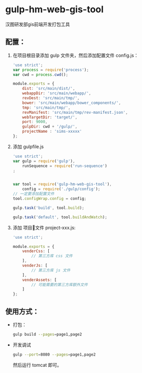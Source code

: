 # gulp-hm-web-gis-tool
汉图研发部gis前端开发打包工具

## 配置：

1. 在项目根目录添加 gulp 文件夹，然后添加配置文件 config.js：
    ```js
    'use strict';
    var process = require('process');
    var cwd = process.cwd();

    module.exports = {
        dist: 'src/main/dist/',
        webappDir: 'src/main/webapp/',
        revDest: 'src/main/tmp/',
        bower: 'src/main/webapp/bower_components/',
        tmp: 'src/main/tmp/',
        revManifest: 'src/main/tmp/rev-manifest.json',
        webTargetDir: 'target/',
        port: 9000,
        gulpDir: cwd + '/gulp/',
        projectName : 'sims-xxxxx'
    };

    ```

2. 添加 gulpfile.js
    ```js
    'use strict';
    var gulp = require('gulp'),
        runSequence = require('run-sequence')
    ;


    var tool = require('gulp-hm-web-gis-tool'),
        config = require('./gulp/config');
    // 一定要添加配置文件
    tool.configWrap.config = config;

    gulp.task('build', tool.build);

    gulp.task('default', tool.buildAndWatch);
    ```
3. 添加 项目文件 project-xxx.js:
    ```js
    'use strict';

    module.exports = {
        venderCss: [
            // 第三方库 css 文件
        ],
        venderJs: [
            // 第三方库 js 文件
        ],
        venderAssets: [
            // 可能需要的第三方库额外文件
        ]
    };

    ```
## 使用方式：

- 打包：

    ```sh
    gulp build --pages=page1,page2
    ```

- 开发调试
    ```sh
    gulp --port=8080 --pages=page1,page2
    ```
    然后运行 tomcat 即可。